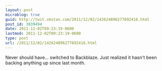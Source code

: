 ```yaml
---
layout: post
microblog: true
guid: http://twit.vmstan.com/2011/12/02/142624896277692416.html
post_id: 3039494
date: 2011-12-02T09:23:19-0600
lastmod: 2011-12-02T09:23:19-0600
type: post
url: /2011/12/02/142624896277692416.html
---
```

Never should have… switched to Backblaze. Just realized it hasn't been backing anything up since last month.
